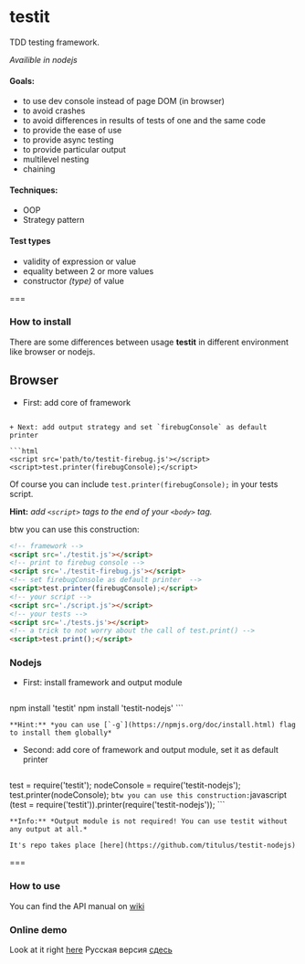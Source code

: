 testit
===================

TDD testing framework.

*Availible in nodejs*

#### Goals:
  + to use dev console instead of page DOM (in browser)
  + to avoid crashes
  + to avoid differences in results of tests of one and the same code
  + to provide the ease of use
  + to provide async testing
  + to provide particular output
  + multilevel nesting
  + chaining

#### Techniques:
  + OOP
  + Strategy pattern

#### Test types
  + validity of expression or value
  + equality between 2 or more values
  + constructor *(type)* of value

===

### How to install
There are some differences between usage **testit** in different environment like browser or nodejs.

## Browser
+ First: add core of framework

  ```html
<script src='path/to/testit.js'></script>
  ```
+ Next: add output strategy and set `firebugConsole` as default printer 
  
  ```html
<script src='path/to/testit-firebug.js'></script>
<script>test.printer(firebugConsole);</script>
  ```
  Of course you can include `test.printer(firebugConsole);` in your tests script.

**Hint:** *add `<script>` tags to the end of your `<body>` tag.*

btw you can use this construction:
```html
<!-- framework -->
<script src='./testit.js'></script>
<!-- print to firebug console -->
<script src='./testit-firebug.js'></script>
<!-- set firebugConsole as default printer  -->
<script>test.printer(firebugConsole);</script>
<!-- your script -->
<script src='./script.js'></script>
<!-- your tests -->
<script src='./tests.js'></script>
<!-- a trick to not worry about the call of test.print() -->
<script>test.print();</script>
```

### Nodejs
+ First: install framework and output module
    ```bash
npm install 'testit'
npm install 'testit-nodejs'
    ```

    **Hint:** *you can use [`-g`](https://npmjs.org/doc/install.html) flag to install them globally*
+ Second: add core of framework and output module, set it as default printer
    ```javascript
test = require('testit');
nodeConsole = require('testit-nodejs');
test.printer(nodeConsole);
    ```
    btw you can use this construction:
    ```javascript
(test = require('testit')).printer(require('testit-nodejs'));
    ```
    
    **Info:** *Output module is not required! You can use testit without any output at all.*

    It's repo takes place [here](https://github.com/titulus/testit-nodejs)

===

### How to use
You can find the API manual on [wiki](https://github.com/titulus/testit/wiki/API)

### Online demo
Look at it right [here](http://titulus.github.io/testit/)
Русская версия [сдесь](http://titulus.github.io/testit/ru)